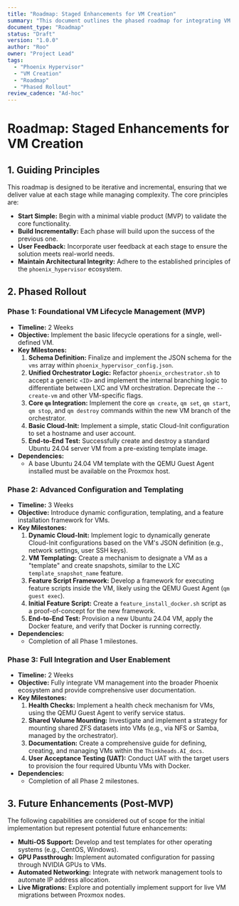 ```yaml
---
title: "Roadmap: Staged Enhancements for VM Creation"
summary: "This document outlines the phased roadmap for integrating VM creation into the phoenix_orchestrator, including timelines, milestones, and dependencies."
document_type: "Roadmap"
status: "Draft"
version: "1.0.0"
author: "Roo"
owner: "Project Lead"
tags:
  - "Phoenix Hypervisor"
  - "VM Creation"
  - "Roadmap"
  - "Phased Rollout"
review_cadence: "Ad-hoc"
---
```


# Roadmap: Staged Enhancements for VM Creation

## 1. Guiding Principles

This roadmap is designed to be iterative and incremental, ensuring that we deliver value at each stage while managing complexity. The core principles are:

-   **Start Simple:** Begin with a minimal viable product (MVP) to validate the core functionality.
-   **Build Incrementally:** Each phase will build upon the success of the previous one.
-   **User Feedback:** Incorporate user feedback at each stage to ensure the solution meets real-world needs.
-   **Maintain Architectural Integrity:** Adhere to the established principles of the `phoenix_hypervisor` ecosystem.

## 2. Phased Rollout

### Phase 1: Foundational VM Lifecycle Management (MVP)

-   **Timeline:** 2 Weeks
-   **Objective:** Implement the basic lifecycle operations for a single, well-defined VM.
-   **Key Milestones:**
    1.  **Schema Definition:** Finalize and implement the JSON schema for the `vms` array within `phoenix_hypervisor_config.json`.
    2.  **Unified Orchestrator Logic:** Refactor `phoenix_orchestrator.sh` to accept a generic `<ID>` and implement the internal branching logic to differentiate between LXC and VM orchestration. Deprecate the `--create-vm` and other VM-specific flags.
    3.  **Core `qm` Integration:** Implement the core `qm create`, `qm set`, `qm start`, `qm stop`, and `qm destroy` commands within the new VM branch of the orchestrator.
    4.  **Basic Cloud-Init:** Implement a simple, static Cloud-Init configuration to set a hostname and user account.
    5.  **End-to-End Test:** Successfully create and destroy a standard Ubuntu 24.04 server VM from a pre-existing template image.
-   **Dependencies:**
    -   A base Ubuntu 24.04 VM template with the QEMU Guest Agent installed must be available on the Proxmox host.

### Phase 2: Advanced Configuration and Templating

-   **Timeline:** 3 Weeks
-   **Objective:** Introduce dynamic configuration, templating, and a feature installation framework for VMs.
-   **Key Milestones:**
    1.  **Dynamic Cloud-Init:** Implement logic to dynamically generate Cloud-Init configurations based on the VM's JSON definition (e.g., network settings, user SSH keys).
    2.  **VM Templating:** Create a mechanism to designate a VM as a "template" and create snapshots, similar to the LXC `template_snapshot_name` feature.
    3.  **Feature Script Framework:** Develop a framework for executing feature scripts inside the VM, likely using the QEMU Guest Agent (`qm guest exec`).
    4.  **Initial Feature Script:** Create a `feature_install_docker.sh` script as a proof-of-concept for the new framework.
    5.  **End-to-End Test:** Provision a new Ubuntu 24.04 VM, apply the Docker feature, and verify that Docker is running correctly.
-   **Dependencies:**
    -   Completion of all Phase 1 milestones.

### Phase 3: Full Integration and User Enablement

-   **Timeline:** 2 Weeks
-   **Objective:** Fully integrate VM management into the broader Phoenix ecosystem and provide comprehensive user documentation.
-   **Key Milestones:**
    1.  **Health Checks:** Implement a health check mechanism for VMs, using the QEMU Guest Agent to verify service status.
    2.  **Shared Volume Mounting:** Investigate and implement a strategy for mounting shared ZFS datasets into VMs (e.g., via NFS or Samba, managed by the orchestrator).
    3.  **Documentation:** Create a comprehensive guide for defining, creating, and managing VMs within the `Thinkheads.AI_docs`.
    4.  **User Acceptance Testing (UAT):** Conduct UAT with the target users to provision the four required Ubuntu VMs with Docker.
-   **Dependencies:**
    -   Completion of all Phase 2 milestones.

## 3. Future Enhancements (Post-MVP)

The following capabilities are considered out of scope for the initial implementation but represent potential future enhancements:

-   **Multi-OS Support:** Develop and test templates for other operating systems (e.g., CentOS, Windows).
-   **GPU Passthrough:** Implement automated configuration for passing through NVIDIA GPUs to VMs.
-   **Automated Networking:** Integrate with network management tools to automate IP address allocation.
-   **Live Migrations:** Explore and potentially implement support for live VM migrations between Proxmox nodes.
